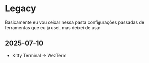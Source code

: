 # Legacy 

Basicamente eu vou deixar nessa pasta configurações passadas de ferramentas que eu já usei, mas deixei de usar 

## 2025-07-10

- Kitty Terminal -> WezTerm 